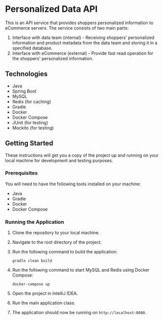 # Personalized Data API

This is an API service that provides shoppers personalized information to eCommerce servers. The service consists of two main parts:

1. Interface with data team (internal) - Receiving shoppers' personalized information and product metadata from the data team and storing it in a specified database.
2. Interface with eCommerce (external) - Provide fast read operation for the shoppers' personalized information.

## Technologies

- Java
- Spring Boot
- MySQL
- Redis (for caching)
- Gradle
- Docker
- Docker Compose
- JUnit (for testing)
- Mockito (for testing)

## Getting Started

These instructions will get you a copy of the project up and running on your local machine for development and testing purposes.

### Prerequisites

You will need to have the following tools installed on your machine:

- Java
- Gradle
- Docker
- Docker Compose

### Running the Application

1. Clone the repository to your local machine.

2. Navigate to the root directory of the project.

3. Run the following command to build the application:

   ```
   gradle clean build
   ```

4. Run the following command to start MySQL and Redis using Docker Compose:

   ```
   docker-compose up
   ```

5. Open the project in IntelliJ IDEA.

6. Run the main application class.

7. The application should now be running on `http://localhost:8080`.